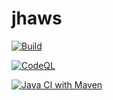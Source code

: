 # jhaws

[![Build](https://github.com/jurgendl/jhaws/actions/workflows/build.yml/badge.svg?branch=master)](https://github.com/jurgendl/jhaws/actions/workflows/build.yml)

[![CodeQL](https://github.com/jurgendl/jhaws/actions/workflows/codeql.yml/badge.svg)](https://github.com/jurgendl/jhaws/actions/workflows/codeql.yml)

[![Java CI with Maven](https://github.com/jurgendl/jhaws/actions/workflows/maven.yml/badge.svg)](https://github.com/jurgendl/jhaws/actions/workflows/maven.yml)

